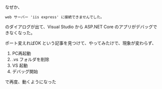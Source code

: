 なぜか、

```
web サーバー 'iis express' に接続できませんでした。
```

のダイアログが出て、Visual Studio から ASP.NET Core のアプリがデバッグできなくなった。

ポート変えればOK という記事を見つけて、やってみたけで、現象が変わらず、

1. PC再起動
2. .vs フォルダを削除
3.  VS 起動
3.  デバッグ開始

で再度、動くようになった
